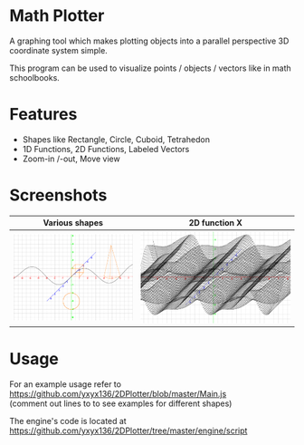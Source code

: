 # Math Plotter

A graphing tool which makes plotting objects into a parallel perspective 3D coordinate system simple.

This program can be used to visualize points / objects / vectors like in math schoolbooks.

# Features
- Shapes like Rectangle, Circle, Cuboid, Tetrahedon
- 1D Functions, 2D Functions, Labeled Vectors
- Zoom-in /-out, Move view

# Screenshots
Various shapes |  2D function X
:-------------------------:|:-------------------------:
![Screenshot of the tool rendering various geometric shapes](img/screenshot1.png)  |  ![Screenshot of the tool rendering a two-dimensional function](img/screenshot2.png)

# Usage
For an example usage refer to https://github.com/yxyx136/2DPlotter/blob/master/Main.js  
(comment out  lines to to see examples for different shapes)

The engine's code is located at https://github.com/yxyx136/2DPlotter/tree/master/engine/script

